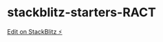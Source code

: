 # stackblitz-starters-RACT

[Edit on StackBlitz ⚡️](https://stackblitz.com/edit/stackblitz-starters-suvisu)